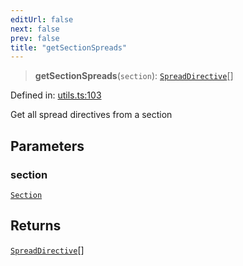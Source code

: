 ```yaml
---
editUrl: false
next: false
prev: false
title: "getSectionSpreads"
---
```


> **getSectionSpreads**(`section`): [`SpreadDirective`](/api/ast/interfaces/spreaddirective/)[]

Defined in: [utils.ts:103](https://github.com/rcs-agents/rcs-lang/blob/469fcdfdc8e17c47e6157264f59d88421628e7a2/packages/ast/src/utils.ts#L103)

Get all spread directives from a section

## Parameters

### section

[`Section`](/api/ast/interfaces/section/)

## Returns

[`SpreadDirective`](/api/ast/interfaces/spreaddirective/)[]
